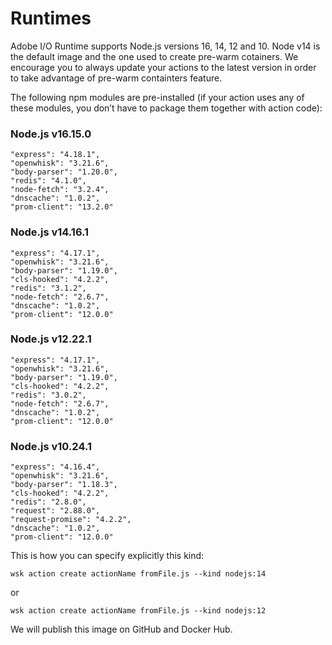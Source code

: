 # Runtimes

Adobe I/O Runtime supports Node.js versions 16, 14, 12 and 10. Node v14 is the default image and the one used to create pre-warm cotainers. We encourage you to always update your actions to the latest version in order to take advantage of pre-warm containters feature.

The following npm modules are pre-installed (if your action uses any of these modules, you don&rsquo;t have to package them together with action code):

### Node.js v16.15.0

    "express": "4.18.1",
    "openwhisk": "3.21.6",
    "body-parser": "1.20.0",
    "redis": "4.1.0",
    "node-fetch": "3.2.4",
    "dnscache": "1.0.2",
    "prom-client": "13.2.0"

### Node.js v14.16.1

    "express": "4.17.1",
    "openwhisk": "3.21.6",
    "body-parser": "1.19.0",
    "cls-hooked": "4.2.2",
    "redis": "3.1.2",
    "node-fetch": "2.6.7",
    "dnscache": "1.0.2",
    "prom-client": "12.0.0"

### Node.js v12.22.1

    "express": "4.17.1",
    "openwhisk": "3.21.6",
    "body-parser": "1.19.0",
    "cls-hooked": "4.2.2",
    "redis": "3.0.2",
    "node-fetch": "2.6.7",
    "dnscache": "1.0.2",
    "prom-client": "12.0.0"

### Node.js v10.24.1

    "express": "4.16.4",
    "openwhisk": "3.21.6",
    "body-parser": "1.18.3",
    "cls-hooked": "4.2.2",
    "redis": "2.8.0",
    "request": "2.88.0",
    "request-promise": "4.2.2",
    "dnscache": "1.0.2",
    "prom-client": "12.0.0"

This is how you can specify explicitly this kind:
```
wsk action create actionName fromFile.js --kind nodejs:14 
```
or
```
wsk action create actionName fromFile.js --kind nodejs:12 
```
We will publish this image on GitHub and Docker Hub.
